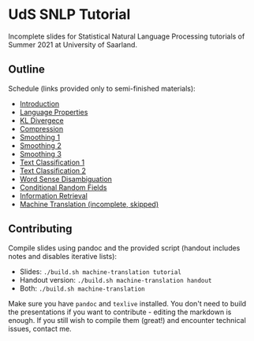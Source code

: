# UdS SNLP Tutorial

Incomplete slides for Statistical Natural Language Processing tutorials of Summer 2021 at University of Saarland.

## Outline

Schedule (links provided only to semi-finished materials):
- [Introduction](introduction/handout.pdf)
- [Language Properties](language-properties/handout.pdf)
- [KL Divergece](kl-divergence/handout.pdf)
- [Compression](compression/handout.pdf)
- [Smoothing 1](smoothing-1/handout.pdf)
- [Smoothing 2](smoothing-2/handout.pdf)
- [Smoothing 3](smoothing-3/handout.pdf)
- [Text Classification 1](text-classification-1/handout.pdf)
- [Text Classification 2](text-classification-2/handout.pdf)
- [Word Sense Disambiguation](word-sense-disambiguation/handout.pdf)
- [Conditional Random Fields](conditional-random-fields/handout.pdf)
- [Information Retrieval](information-retrieval/handout.pdf)
- [Machine Translation (incomplete, skipped)](machine-translation/handout.pdf)

## Contributing

Compile slides using pandoc and the provided script (handout includes notes and disables iterative lists):
- Slides: `./build.sh machine-translation tutorial`
- Handout version: `./build.sh machine-translation handout`
- Both: `./build.sh machine-translation`

Make sure you have `pandoc` and `texlive` installed. You don't need to build the presentations if you want to contribute - editing the markdown is enough. If you still wish to compile them (great!) and encounter technical issues, contact me.
